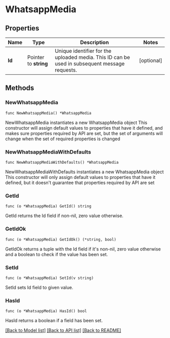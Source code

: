 # WhatsappMedia

## Properties

Name | Type | Description | Notes
------------ | ------------- | ------------- | -------------
**Id** | Pointer to **string** | Unique identifier for the uploaded media. This ID can be used in subsequent message requests. | [optional] 

## Methods

### NewWhatsappMedia

`func NewWhatsappMedia() *WhatsappMedia`

NewWhatsappMedia instantiates a new WhatsappMedia object
This constructor will assign default values to properties that have it defined,
and makes sure properties required by API are set, but the set of arguments
will change when the set of required properties is changed

### NewWhatsappMediaWithDefaults

`func NewWhatsappMediaWithDefaults() *WhatsappMedia`

NewWhatsappMediaWithDefaults instantiates a new WhatsappMedia object
This constructor will only assign default values to properties that have it defined,
but it doesn't guarantee that properties required by API are set

### GetId

`func (o *WhatsappMedia) GetId() string`

GetId returns the Id field if non-nil, zero value otherwise.

### GetIdOk

`func (o *WhatsappMedia) GetIdOk() (*string, bool)`

GetIdOk returns a tuple with the Id field if it's non-nil, zero value otherwise
and a boolean to check if the value has been set.

### SetId

`func (o *WhatsappMedia) SetId(v string)`

SetId sets Id field to given value.

### HasId

`func (o *WhatsappMedia) HasId() bool`

HasId returns a boolean if a field has been set.


[[Back to Model list]](../README.md#documentation-for-models) [[Back to API list]](../README.md#documentation-for-api-endpoints) [[Back to README]](../README.md)


